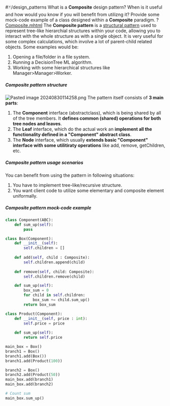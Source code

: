 #🃏/design_patterns
What is a **Composite** design pattern? When is it useful and how would you know if you will benefit from utilizng it? Provide some mock-code example of a class designed within a **Composite** paradigm.
?
[Composite.mhtml](../../📁%20files/Composite.mhtml)
The **Composite pattern** is a [structural pattern](Structural%20patterns.md)  used to represent tree-like hierarchial structures within your code, allowing you to interact with the whole structure as with a single object. It is very useful for some complex calculations, which involve a lot of parent-child related objects. Some examples would be:
1. Opening a file/folder in a file system.
2. Running a DecisionTree ML algorithm.
3. Working with some hierarchical structures like Manager>Manager>Worker.
##### Composite pattern structure
![Pasted image 20240830114258.png](Pasted%20image%2020240830114258.png)
The pattern itself consists of **3 main parts**:
1. The **Component** interface (abstractclass), which is being shared by all of the tree members. It **defines common (shared) operations for both tree nodes and leaves**.
2. The **Leaf** interface, which do the actual work an **implement all the functionality defined in a "Component" abstract class**.
3. The **Node** interface, which usually **extends basic "Component" interface with some utilitiraty operations** like add, remove, getChildren, etc.
##### Composite pattern usage scenarios
You can benefit from using the pattern in following situations:
1. You have to implement tree-like/recursive structure.
2. You want client code to utilize some elementary and composite element uniformally.
##### Composite pattern mock-code example
```python
class Component(ABC):
	def sum_up(self):
		pass

class Box(Component):
	def __init__(self):
		self.children = []
		
	def add(self, child : Composite):
		self.children.append(child)
		
	def remove(self, child: Composite):
		self.children.remove(child)

	def sum_up(self):
		box_sum = 0
		for child in self.children:
			box_sum += child.sum_up()
		return box_sum

class Product(Component):
	def __init__(self, price : int):
		self.price = price
		
	def sum_up(self):
		return self.price

main_box = Box()
branch1 = Box()
branch1.add(Box())
branch1.add(Product(100))

branch2 = Box()
branch2.add(Product(50))
main_box.add(branch1)
main_box.add(branch2)

# Count sum
main_box.sum_up()

```
<!--SR:!2026-01-12,359,310-->